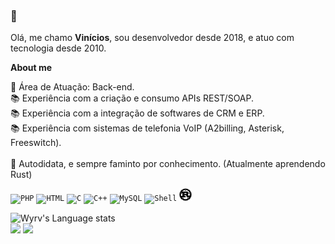 ### 👋

Olá, me chamo **Vinícios**, sou desenvolvedor desde 2018, e atuo com tecnologia desde 2010.

**About me**

💬 Área de Atuação: Back-end. <BR>
📚 Experiência com a criação e consumo APIs REST/SOAP. <BR>
📚 Experiência com a integração de softwares de CRM e ERP. <BR>
📚 Experiência com sistemas de telefonia VoIP (A2billing, Asterisk, Freeswitch). <BR><BR>
📒 Autodidata, e sempre faminto por conhecimento. (Atualmente aprendendo Rust)

<code><img height="20" alt="PHP" src="https://cdn.jsdelivr.net/gh/devicons/devicon/icons/php/php-plain.svg"></code>
<code><img height="20" alt="HTML" src="https://cdn.jsdelivr.net/gh/devicons/devicon/icons/html5/html5-original.svg"></code>
<code><img height="20" alt="C" src="https://cdn.jsdelivr.net/gh/devicons/devicon/icons/c/c-plain.svg"></code>
<code><img height="20" alt="C++" src="https://cdn.jsdelivr.net/gh/devicons/devicon/icons/cplusplus/cplusplus-plain.svg"></code>
<code><img height="20" alt="MySQL" src="https://cdn.jsdelivr.net/gh/devicons/devicon/icons/mysql/mysql-original-wordmark.svg"></code>
<code><img height="20" alt="Shell" src="https://cdn.jsdelivr.net/gh/devicons/devicon/icons/bash/bash-original.svg"></code>
<code><img height="20" alt="Rust" src="https://raw.githubusercontent.com/devicons/devicon/6910f0503efdd315c8f9b858234310c06e04d9c0/icons/rust/rust-original.svg"></code>    

<!-- 
<div align="left"> 
<a href="https://github.com/Wyrv/github-readme-stats#gh-light-mode-only">
<img height=200 src="https://github-readme-stats-git-masterrstaa-rickstaa.vercel.app/api/top-langs/?username=Wyrv&layout=compact&langs_count=10&hide_border=true&include_orgs=true&theme=dark&bg_color=000000#gh-light-mode-only" alt="Wyrv's Language stats" />
</a>
<a href="https://github.com/Wyrv/github-readme-stats#gh-light-mode-only">
<img height=200 src="https://github-readme-stats-git-masterrstaa-rickstaa.vercel.app/api?username=Wyrv&show_icons=true&count_private=true&line_height=28&hide_border=true&card_width=450&include_all_commits=true&include_orgs=true&exclude_repo=github-readme-stats&theme=dark&bg_color=000000#gh-light-mode-only" alt="Wyrv's Github stats" />
</a>
</div>
-->
  
<div align="left"> 
<img height=200 src="https://github-readme-stats-git-masterrstaa-rickstaa.vercel.app/api/top-langs/?username=Wyrv&layout=compact&langs_count=10&hide_border=true&include_orgs=true&theme=dark&bg_color=000000#gh-light-mode-only" alt="Wyrv's Language stats" />
  
</div>

<div> 
  <a href = "mailto:contato@v.araujo1989@gmail.com"><img src="https://img.shields.io/badge/Gmail-D14836?style=for-the-badge&logo=gmail&logoColor=white" target="_blank"></a>
  <a href="https://www.linkedin.com/in/vinicios-araujo-8438a228/" target="_blank"><img src="https://img.shields.io/badge/-LinkedIn-%230077B5?style=for-the-badge&logo=linkedin&logoColor=white" target="_blank"></a> 
 
</div>
